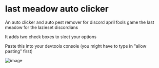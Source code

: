 # last meadow auto clicker
An auto clicker and auto pest remover for discord april fools game the last meadow for the lazieset discordians

It adds two check boxes to slect your options

Paste this into your devtools console (you might have to type in "allow pasting" first)

![image](https://github.com/user-attachments/assets/eecb6778-c180-4bb3-8124-73679f4b4cc2)


